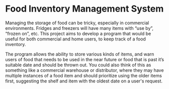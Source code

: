 # Food Inventory Management System
Managing the storage of food can be tricky, especially in commercial environments. Fridges and freezers will have many items with “use by”, “frozen on”, etc. This project aims to develop a program that would be useful for both commercial and home users, to keep track of a food inventory.

The program allows the ability to store various kinds of items, and warn users of food that needs to be used in the near future or food that is past it’s suitable date and should be thrown out. You could also think of this as something like a commercial warehouse or distributor, where they may have multiple instances of a food item and should prioritize using the older items first, suggesting the shelf and item with the oldest date on a user's request.
